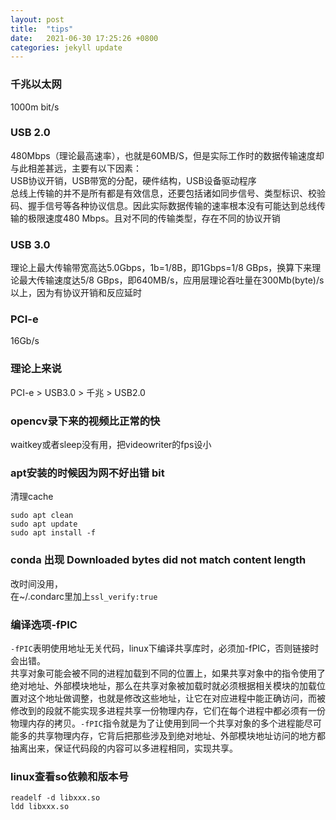 ```yaml
---
layout: post
title:  "tips"
date:   2021-06-30 17:25:26 +0800
categories: jekyll update
---
```


### 千兆以太网
1000m bit/s

### USB 2.0
480Mbps（理论最高速率），也就是60MB/S，但是实际工作时的数据传输速度却与此相差甚远，主要有以下因素：  
USB协议开销，USB带宽的分配，硬件结构，USB设备驱动程序   
总线上传输的并不是所有都是有效信息，还要包括诸如同步信号、类型标识、校验码、握手信号等各种协议信息。因此实际数据传输的速率根本没有可能达到总线传输的极限速度480 Mbps。且对不同的传输类型，存在不同的协议开销

### USB 3.0
理论上最大传输带宽高达5.0Gbps，1b=1/8B，即1Gbps=1/8 GBps，换算下来理论最大传输速度达5/8 GBps，即640MB/s，应用层理论吞吐量在300Mb(byte)/s以上，因为有协议开销和反应延时

### PCI-e
16Gb/s

### 理论上来说
PCI-e > USB3.0 > 千兆 > USB2.0

### opencv录下来的视频比正常的快
waitkey或者sleep没有用，把videowriter的fps设小

### apt安装的时候因为网不好出错 bit
清理cache   
```
sudo apt clean
sudo apt update
sudo apt install -f
```

### conda 出现 Downloaded bytes did not match content length
改时间没用，  
在~/.condarc里加上`ssl_verify:true`
### 编译选项-fPIC
`-fPIC`表明使用地址无关代码，linux下编译共享库时，必须加-fPIC，否则链接时会出错。  
共享对象可能会被不同的进程加载到不同的位置上，如果共享对象中的指令使用了绝对地址、外部模块地址，那么在共享对象被加载时就必须根据相关模块的加载位置对这个地址做调整，也就是修改这些地址，让它在对应进程中能正确访问，而被修改到的段就不能实现多进程共享一份物理内存，它们在每个进程中都必须有一份物理内存的拷贝。`-fPIC`指令就是为了让使用到同一个共享对象的多个进程能尽可能多的共享物理内存，它背后把那些涉及到绝对地址、外部模块地址访问的地方都抽离出来，保证代码段的内容可以多进程相同，实现共享。

### linux查看so依赖和版本号
```
readelf -d libxxx.so
ldd libxxx.so
```